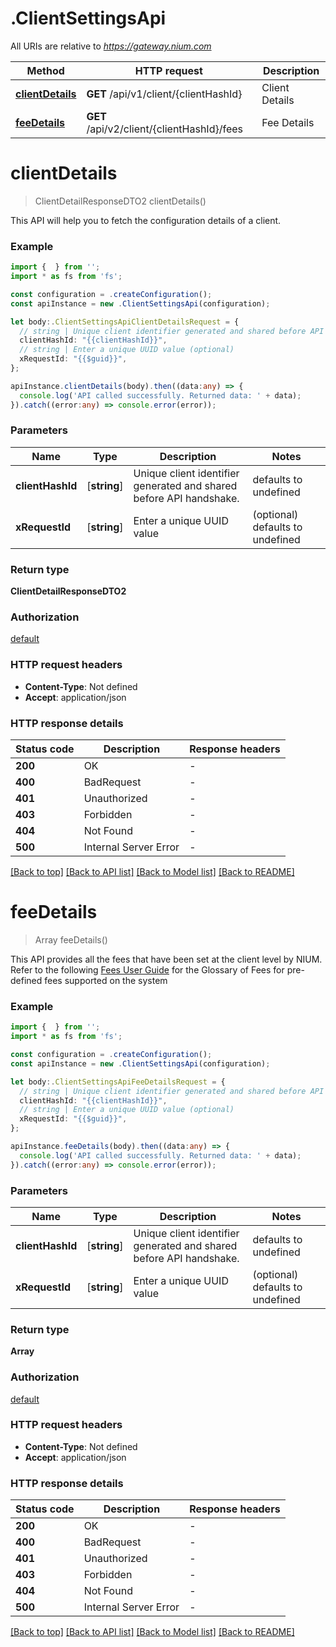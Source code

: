 # .ClientSettingsApi

All URIs are relative to *https://gateway.nium.com*

Method | HTTP request | Description
------------- | ------------- | -------------
[**clientDetails**](ClientSettingsApi.md#clientDetails) | **GET** /api/v1/client/{clientHashId} | Client Details
[**feeDetails**](ClientSettingsApi.md#feeDetails) | **GET** /api/v2/client/{clientHashId}/fees | Fee Details


# **clientDetails**
> ClientDetailResponseDTO2 clientDetails()

This API will help you to fetch the configuration details of a client.

### Example


```typescript
import {  } from '';
import * as fs from 'fs';

const configuration = .createConfiguration();
const apiInstance = new .ClientSettingsApi(configuration);

let body:.ClientSettingsApiClientDetailsRequest = {
  // string | Unique client identifier generated and shared before API handshake.
  clientHashId: "{{clientHashId}}",
  // string | Enter a unique UUID value (optional)
  xRequestId: "{{$guid}}",
};

apiInstance.clientDetails(body).then((data:any) => {
  console.log('API called successfully. Returned data: ' + data);
}).catch((error:any) => console.error(error));
```


### Parameters

Name | Type | Description  | Notes
------------- | ------------- | ------------- | -------------
 **clientHashId** | [**string**] | Unique client identifier generated and shared before API handshake. | defaults to undefined
 **xRequestId** | [**string**] | Enter a unique UUID value | (optional) defaults to undefined


### Return type

**ClientDetailResponseDTO2**

### Authorization

[default](README.md#default)

### HTTP request headers

 - **Content-Type**: Not defined
 - **Accept**: application/json


### HTTP response details
| Status code | Description | Response headers |
|-------------|-------------|------------------|
**200** | OK |  -  |
**400** | BadRequest |  -  |
**401** | Unauthorized |  -  |
**403** | Forbidden |  -  |
**404** | Not Found |  -  |
**500** | Internal Server Error |  -  |

[[Back to top]](#) [[Back to API list]](README.md#documentation-for-api-endpoints) [[Back to Model list]](README.md#documentation-for-models) [[Back to README]](README.md)

# **feeDetails**
> Array<ClientFeeDetailsResponseDTO> feeDetails()

This API provides all the fees that have been set at the client level by NIUM. Refer to the following [Fees User Guide](doc:fees) for the Glossary of Fees for pre-defined fees supported on the system

### Example


```typescript
import {  } from '';
import * as fs from 'fs';

const configuration = .createConfiguration();
const apiInstance = new .ClientSettingsApi(configuration);

let body:.ClientSettingsApiFeeDetailsRequest = {
  // string | Unique client identifier generated and shared before API handshake.
  clientHashId: "{{clientHashId}}",
  // string | Enter a unique UUID value (optional)
  xRequestId: "{{$guid}}",
};

apiInstance.feeDetails(body).then((data:any) => {
  console.log('API called successfully. Returned data: ' + data);
}).catch((error:any) => console.error(error));
```


### Parameters

Name | Type | Description  | Notes
------------- | ------------- | ------------- | -------------
 **clientHashId** | [**string**] | Unique client identifier generated and shared before API handshake. | defaults to undefined
 **xRequestId** | [**string**] | Enter a unique UUID value | (optional) defaults to undefined


### Return type

**Array<ClientFeeDetailsResponseDTO>**

### Authorization

[default](README.md#default)

### HTTP request headers

 - **Content-Type**: Not defined
 - **Accept**: application/json


### HTTP response details
| Status code | Description | Response headers |
|-------------|-------------|------------------|
**200** | OK |  -  |
**400** | BadRequest |  -  |
**401** | Unauthorized |  -  |
**403** | Forbidden |  -  |
**404** | Not Found |  -  |
**500** | Internal Server Error |  -  |

[[Back to top]](#) [[Back to API list]](README.md#documentation-for-api-endpoints) [[Back to Model list]](README.md#documentation-for-models) [[Back to README]](README.md)



